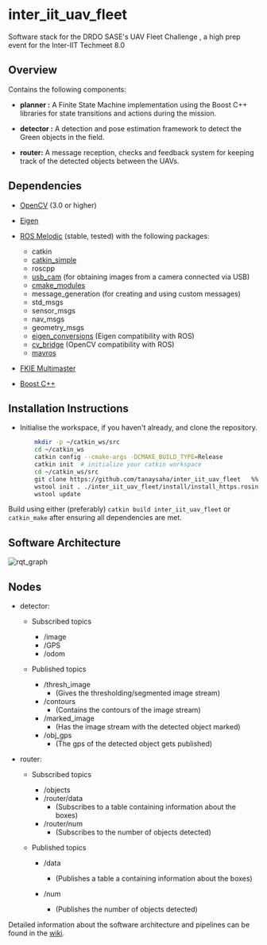 # inter_iit_uav_fleet

Software stack for the DRDO SASE's UAV Fleet Challenge , a high prep event for the Inter-IIT Techmeet 8.0

## Overview

Contains the following components:

* **planner :** A Finite State Machine implementation using the Boost C++ libraries for state transitions and actions during the mission.

* **detector :** A detection and pose estimation framework to detect the Green objects in the field.

* **router:** A message reception, checks and feedback system for keeping track of the detected objects between the UAVs.

## Dependencies

* [OpenCV](https://opencv.org/) (3.0 or higher) 

* [Eigen](http://eigen.tuxfamily.org/index.php?title=Main_Page)

* [ROS Melodic](http://wiki.ros.org/melodic) (stable, tested) with the following packages:
  
  - catkin
  - [catkin_simple](https://github.com/catkin/catkin_simple)
  - roscpp
  - [usb_cam](https://github.com/ros-drivers/usb_cam.git) (for obtaining images from a camera connected via USB)
  - [cmake_modules](https://github.com/ros/cmake_modules)
  - message_generation (for creating and using custom messages)
  - std_msgs
  - sensor_msgs
  - nav_msgs
  - geometry_msgs
  - [eigen_conversions](https://github.com/ros/geometry) (Eigen compatibility with ROS)
  - [cv_bridge](https://github.com/ros-perception/vision_opencv) (OpenCV compatibility with ROS)
  - [mavros](https://github.com/mavlink/mavros) 

* [FKIE Multimaster](https://github.com/fkie/multimaster_fkie)

* [Boost C++](https://www.boost.org/)

## Installation Instructions

* Initialise the workspace, if you haven't already, and clone the repository.
  
  ```bash
      mkdir -p ~/catkin_ws/src
      cd ~/catkin_ws
      catkin config --cmake-args -DCMAKE_BUILD_TYPE=Release
      catkin init  # initialize your catkin workspace
      cd ~/catkin_ws/src
      git clone https://github.com/tanaysaha/inter_iit_uav_fleet   %%%
      wstool init . ./inter_iit_uav_fleet/install/install_https.rosinstall
      wstool update
  ```

Build using either (preferably) `catkin build inter_iit_uav_fleet` or `catkin_make` after ensuring all dependencies are met.

## Software Architecture

![rqt_graph](https://i.imgur.com/qLrU68M.jpg "rqt_graph")

## Nodes

* detector: 
  
  - Subscribed topics
    
    - /image
    - /GPS
    - /odom
  
  - Published topics
    
    - /thresh_image   
        - (Gives the thresholding/segmented image stream)
    - /contours     
        - (Contains the contours of the image stream)
    - /marked_image   
        - (Has the image stream with the detected object marked)
    - /obj_gps    
        - (The gps of the detected object gets published)

* router:
  
  - Subscribed topics
    
    - /objects 
    - /router/data  
        -  (Subscribes to a table containing information about the boxes)
    - /router/num  
        -  (Subscribes to the number of objects detected)
  
  - Published topics
    
    - /data  
        - (Publishes a table a containing information about the boxes)
    
    - /num  
        - (Publishes the number of objects detected)

Detailed information about the software architecture and pipelines can be found in the [wiki](https://github.com/tanaysaha/inter_iit_uav_fleet/wiki).
